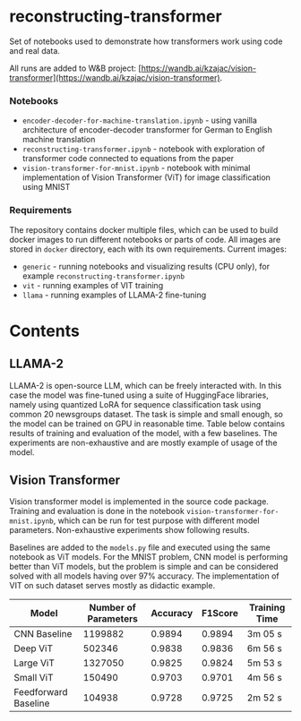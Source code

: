 # reconstructing-transformer

Set of notebooks used to demonstrate how transformers work using code and real data.

All runs are added to W&B project: [https://wandb.ai/kzajac/vision-transformer](https://wandb.ai/kzajac/vision-transformer).

### Notebooks

* `encoder-decoder-for-machine-translation.ipynb` - using vanilla architecture of encoder-decoder transformer for German to English machine translation
* `reconstructing-transformer.ipynb` - notebook with exploration of transformer code connected to equations from the paper
* `vision-transformer-for-mnist.ipynb` - notebook with minimal implementation of Vision Transformer (ViT) for image classification using MNIST

### Requirements

The repository contains docker multiple files, which can be used to build docker images to run different notebooks or 
parts of code. All images are stored in `docker` directory, each with its own requirements. Current images:
* `generic` - running notebooks and visualizing results (CPU only), for example `reconstructing-transformer.ipynb`
* `vit` - running examples of VIT training
* `llama` - running examples of LLAMA-2 fine-tuning

# Contents

## LLAMA-2

LLAMA-2 is open-source LLM, which can be freely interacted with. In this case the model was fine-tuned using a suite
of HuggingFace libraries, namely using quantized LoRA for sequence classification task using common 20 newsgroups
dataset. The task is simple and small enough, so the model can be trained on GPU in reasonable time. Table below
contains results of training and evaluation of the model, with a few baselines. The experiments are non-exhaustive and
are mostly example of usage of the model.

## Vision Transformer

Vision transformer model is implemented in the source code package. Training and evaluation is done in the notebook
`vision-transformer-for-mnist.ipynb`, which can be run for test purpose with different model parameters. Non-exhaustive
experiments show following results.

Baselines are added to the `models.py` file and executed using the same notebook as ViT models. For the MNIST problem,
CNN model is performing better than ViT models, but the problem is simple and can be considered solved with all models 
having over 97% accuracy. The implementation of VIT on such dataset serves mostly as didactic example.

| Model                | Number of Parameters | Accuracy | F1Score | Training Time |
|----------------------|----------------------|----------|---------|---------------|
| CNN Baseline         | 1199882              | 0.9894   | 0.9894  | 3m 05 s       |
| Deep ViT             | 502346               | 0.9838   | 0.9836  | 6m 56 s       |
| Large ViT            | 1327050              | 0.9825   | 0.9824  | 5m 53 s       |
| Small ViT            | 150490               | 0.9703   | 0.9701  | 4m 56 s       |
| Feedforward Baseline | 104938               | 0.9728   | 0.9725  | 2m 52 s       |
